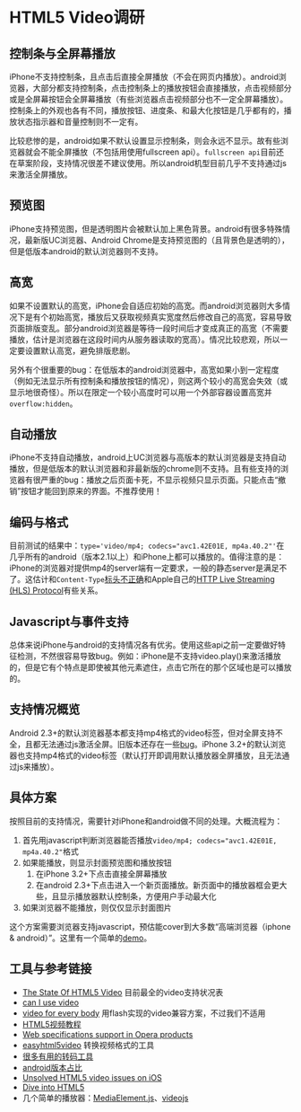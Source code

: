HTML5 Video调研
=========

## 控制条与全屏幕播放

iPhone不支持控制条，且点击后直接全屏播放（不会在网页内播放）。android浏览器，大部分都支持控制条，点击控制条上的播放按钮会直接播放，点击视频部分或是全屏幕按钮会全屏幕播放（有些浏览器点击视频部分也不一定全屏幕播放）。控制条上的外观也各有不同，播放按钮、进度条、和最大化按钮是几乎都有的，播放状态指示器和音量控制则不一定有。

比较悲惨的是，android如果不默认设置显示控制条，则会永远不显示。故有些浏览器就会不能全屏播放（不包括用使用fullscreen api）。`fullscreen api`目前还在草案阶段，支持情况很差不建议使用。所以android机型目前几乎不支持通过js来激活全屏播放。

## 预览图

iPhone支持预览图，但是透明图片会被默认加上黑色背景。android有很多特殊情况，最新版UC浏览器、Android Chrome是支持预览图的（且背景色是透明的），但是低版本android的默认浏览器则不支持。

## 高宽

如果不设置默认的高宽，iPhone会自适应初始的高宽。而android浏览器则大多情况下是有个初始高宽，播放后又获取视频真实宽度然后修改自己的高宽，容易导致页面排版变乱。部分android浏览器是等待一段时间后才变成真正的高宽（不需要播放，估计是浏览器在这段时间内从服务器读取的宽高）。情况比较悲观，所以一定要设置默认高宽，避免排版悲剧。

另外有个很重要的bug：在低版本的android浏览器中，高宽如果小到一定程度（例如无法显示所有控制条和播放按钮的情况），则这两个较小的高宽会失效（或显示地很奇怪）。所以在限定一个较小高度时可以用一个外部容器设置高宽并`overflow:hidden`。

## 自动播放

iPhone不支持自动播放，android上UC浏览器与高版本的默认浏览器是支持自动播放，但是低版本的默认浏览器和非最新版的chrome则不支持。且有些支持的浏览器有很严重的bug：播放之后页面卡死，不显示视频只显示页面。只能点击“撤销”按钮才能回到原来的界面。不推荐使用！

## 编码与格式

目前测试的结果中：`type='video/mp4; codecs="avc1.42E01E, mp4a.40.2"'`在几乎所有的android（版本2.1以上）和iPhone上都可以播放的。值得注意的是：iPhone的浏览器对提供mp4的server端有一定要求，一般的静态server是满足不了。这估计和`Content-Type`[标头不正确](http://www.html5rocks.com/zh/tutorials/video/basics/#toc-markup)和Apple自己的[HTTP Live Streaming (HLS) Protocol](http://developer.apple.com/resources/http-streaming/)有些关系。

## Javascript与事件支持

总体来说iPhone与android的支持情况各有优劣。使用这些api之前一定要做好特征检测，不然很容易导致bug。例如：iPhone是不支持video.play()来激活播放的，但是它有个特点是即使被其他元素遮住，点击它所在的那个区域也是可以播放的。

## 支持情况概览

Android 2.3+的默认浏览器基本都支持mp4格式的video标签，但对全屏支持不全，且都无法通过js激活全屏。旧版本还存在一些[bug](http://www.broken-links.com/2010/07/08/making-html5-video-work-on-android-phones/)。iPhone 3.2+的默认浏览器也支持mp4格式的video标签（默认打开即调用默认播放器全屏播放，且无法通过js来播放）。

## 具体方案

按照目前的支持情况，需要针对iPhone和android做不同的处理。大概流程为：

1. 首先用javascript判断浏览器能否播放`video/mp4; codecs="avc1.42E01E, mp4a.40.2"`格式
2. 如果能播放，则显示封面预览图和播放按钮
    1. 在iPhone 3.2+下点击直接全屏幕播放
    2. 在android 2.3+下点击进入一个新页面播放。新页面中的播放器框会更大些，且显示播放器默认控制条，方便用户手动最大化
3. 如果浏览器不能播放，则仅仅显示封面图片

这个方案需要浏览器支持javascript，预估能cover到大多数“高端浏览器（iphone & android）”。这里有一个简单的[demo](http://nodejs.in/DeadSimpleVideoPlayer/)。

## 工具与参考链接

* [The State Of HTML5 Video](http://www.longtailvideo.com/html5/) 目前最全的video支持状况表
* [can I use video](http://caniuse.com/video)
* [video for every body](http://camendesign.com/code/video_for_everybody) 用flash实现的video兼容方案，不过我们不适用
* [HTML5视频教程](http://www.html5rocks.com/zh/tutorials/video/basics/#toc-markup)
* [Web specifications support in Opera products](http://www.opera.com/docs/specs/productspecs/)
* [easyhtml5video](http://easyhtml5video.com/) 转换视频格式的工具
* [很多有用的转码工具](http://www.broken-links.com/2010/07/30/encoding-video-for-android/)
* [android版本占比](http://developer.android.com/about/dashboards/index.html)
* [Unsolved HTML5 video issues on iOS](http://blog.millermedeiros.com/unsolved-html5-video-issues-on-ios/)
* [Dive into HTML5](http://diveintohtml5.info/video.html)
* 几个简单的播放器：[MediaElement.js](http://mediaelementjs.com/)、[videojs](http://www.videojs.com/)


